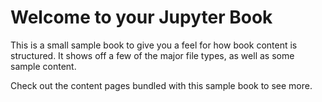 # Welcome to your Jupyter Book

This is a small sample book to give you a feel for how book content is
structured.
It shows off a few of the major file types, as well as some sample content.


Check out the content pages bundled with this sample book to see more.

```{tableofcontents}
```
